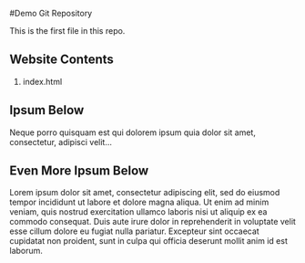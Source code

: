 #Demo Git Repository

This is the first file in this repo.

## Website Contents

1. index.html


## Ipsum Below

Neque porro quisquam est qui dolorem ipsum quia dolor sit amet, consectetur, adipisci velit...

## Even More Ipsum Below

Lorem ipsum dolor sit amet, consectetur adipiscing elit, sed do eiusmod tempor incididunt ut labore et dolore magna aliqua. Ut enim ad minim veniam, quis nostrud exercitation ullamco laboris nisi ut aliquip ex ea commodo consequat. Duis aute irure dolor in reprehenderit in voluptate velit esse cillum dolore eu fugiat nulla pariatur. Excepteur sint occaecat cupidatat non proident, sunt in culpa qui officia deserunt mollit anim id est laborum.